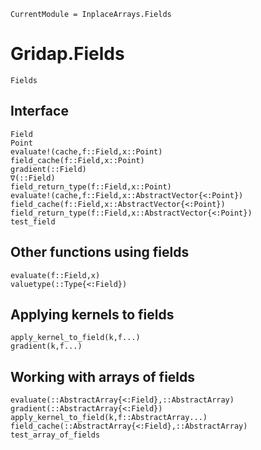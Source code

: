```@meta
CurrentModule = InplaceArrays.Fields
```
# Gridap.Fields

```@docs
Fields
```

## Interface

```@docs
Field
Point
evaluate!(cache,f::Field,x::Point)
field_cache(f::Field,x::Point)
gradient(::Field)
∇(::Field)
field_return_type(f::Field,x::Point)
evaluate!(cache,f::Field,x::AbstractVector{<:Point})
field_cache(f::Field,x::AbstractVector{<:Point})
field_return_type(f::Field,x::AbstractVector{<:Point})
test_field
```
## Other functions using fields

```@docs
evaluate(f::Field,x)
valuetype(::Type{<:Field})
```

## Applying kernels to fields

```@docs
apply_kernel_to_field(k,f...)
gradient(k,f...)
```

## Working with arrays of fields

```@docs
evaluate(::AbstractArray{<:Field},::AbstractArray)
gradient(::AbstractArray{<:Field})
apply_kernel_to_field(k,f::AbstractArray...)
field_cache(::AbstractArray{<:Field},::AbstractArray)
test_array_of_fields
```



